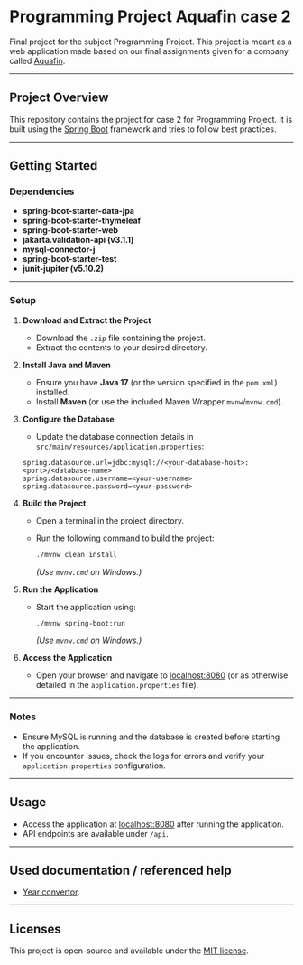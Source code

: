 # Programming Project Aquafin case 2

Final project for the subject Programming Project.
This project is meant as a web application made based on our final assignments given for a company called [Aquafin](https://www.aquafin.be/nl-be/particulieren).

___

## Project Overview

This repository contains the project for case 2 for Programming Project.
It is built using the [Spring Boot](https://spring.io/projects/spring-boot) framework and tries to follow best practices.

___

## Getting Started

### Dependencies

- **spring-boot-starter-data-jpa**
- **spring-boot-starter-thymeleaf**
- **spring-boot-starter-web**
- **jakarta.validation-api (v3.1.1)**
- **mysql-connector-j**
- **spring-boot-starter-test**
- **junit-jupiter (v5.10.2)**

___

### Setup

1. **Download and Extract the Project**
   - Download the `.zip` file containing the project.
   - Extract the contents to your desired directory.


2. **Install Java and Maven**
   - Ensure you have **Java 17** (or the version specified in the `pom.xml`) installed.
   - Install **Maven** (or use the included Maven Wrapper `mvnw`/`mvnw.cmd`).


3. **Configure the Database**
   - Update the database connection details in `src/main/resources/application.properties`:

	```properties
	spring.datasource.url=jdbc:mysql://<your-database-host>:<port>/<database-name>
	spring.datasource.username=<your-username>
	spring.datasource.password=<your-password>
	```

4. **Build the Project**
   - Open a terminal in the project directory.
   - Run the following command to build the project:

     ```bash
     ./mvnw clean install
     ```

     *(Use `mvnw.cmd` on Windows.)*

5. **Run the Application**
   - Start the application using:

     ```bash
     ./mvnw spring-boot:run
     ```

     *(Use `mvnw.cmd` on Windows.)*

6. **Access the Application**
   - Open your browser and navigate to [localhost:8080](http://localhost:8080) (or as otherwise detailed in the `application.properties` file).

___


### Notes

- Ensure MySQL is running and the database is created before starting the application.
- If you encounter issues, check the logs for errors and verify your `application.properties` configuration.

___

## Usage

- Access the application at [localhost:8080](http://localhost:8080) after running the application.
- API endpoints are available under `/api`.

___

## Used documentation / referenced help

- [Year convertor](https://github.com/joschaBurkholz/jpa-attribute-converter/blob/master/src/main/java/de/joschaburkholz/jpaattributeconverter/YearConverter.java).

___

## Licenses

This project is open-source and available under the [MIT license](LICENSE).
